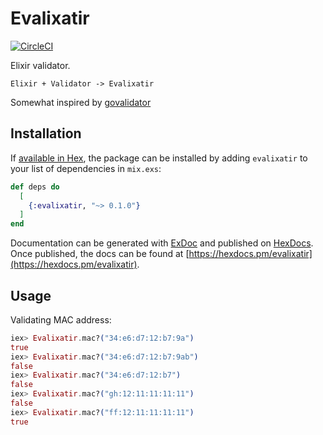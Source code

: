 # Evalixatir

[![CircleCI](https://circleci.com/gh/hvnsweeting/evalixator.svg?style=svg)](https://circleci.com/gh/hvnsweeting/evalixator)

Elixir validator.

```
Elixir + Validator -> Evalixatir
```

Somewhat inspired by [govalidator](https://github.com/asaskevich/govalidator)

## Installation

If [available in Hex](https://hex.pm/docs/publish), the package can be installed
by adding `evalixatir` to your list of dependencies in `mix.exs`:

```elixir
def deps do
  [
    {:evalixatir, "~> 0.1.0"}
  ]
end
```

Documentation can be generated with [ExDoc](https://github.com/elixir-lang/ex_doc)
and published on [HexDocs](https://hexdocs.pm). Once published, the docs can
be found at [https://hexdocs.pm/evalixatir](https://hexdocs.pm/evalixatir).

## Usage

Validating MAC address:

```elixir
iex> Evalixatir.mac?("34:e6:d7:12:b7:9a")
true
iex> Evalixatir.mac?("34:e6:d7:12:b7:9ab")
false
iex> Evalixatir.mac?("34:e6:d7:12:b7")
false
iex> Evalixatir.mac?("gh:12:11:11:11:11")
false
iex> Evalixatir.mac?("ff:12:11:11:11:11")
true
```
